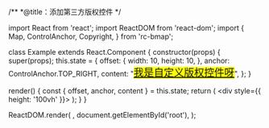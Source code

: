 /**
 *@title：添加第三方版权控件
 */

import React from 'react';
import ReactDOM from 'react-dom';
import {
  Map,
  ControlAnchor,
  Copyright,
} from 'rc-bmap';

class Example extends React.Component {
  constructor(props) {
    super(props);
    this.state = {
      offset: {
        width: 10,
        height: 10,
      },
      anchor: ControlAnchor.TOP_RIGHT,
      content: "<a href='#' style='font-size:20px;background:yellow'>我是自定义版权控件呀</a>",
    };
  }

  render() {
    const { offset, anchor, content } = this.state;
    return (
      <div style={{ height: '100vh' }}>
        <Map
          ak="dbLUj1nQTvDvKXkov5fhnH5HIE88RUEO"
          scrollWheelZoom
        >
          <Copyright
            offset={offset}
            anchor={anchor}
            content={content}
          />
        </Map>
      </div>
    );
  }
}

ReactDOM.render(
  <Example />,
  document.getElementById('root'),
);
